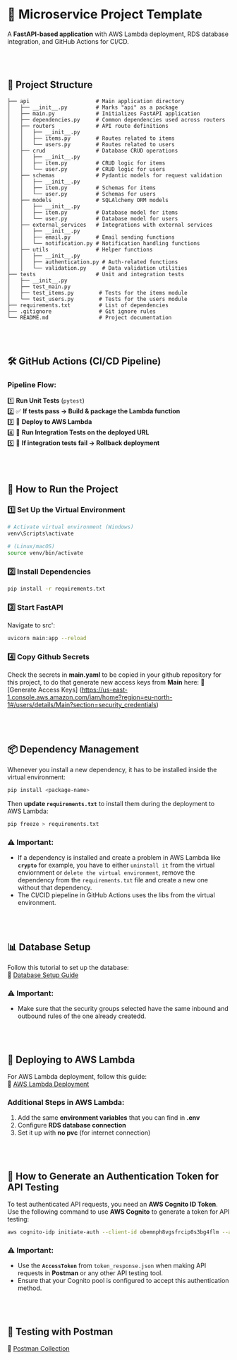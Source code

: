 # 🚀 Microservice Project Template

A **FastAPI-based application** with AWS Lambda deployment, RDS database integration, and GitHub Actions for CI/CD.

<br>
<br>

## 📂 Project Structure

```
├── api                     # Main application directory
│   ├── __init__.py         # Marks "api" as a package
│   ├── main.py             # Initializes FastAPI application
│   ├── dependencies.py     # Common dependencies used across routers
│   ├── routers             # API route definitions
│   │   ├── __init__.py
│   │   ├── items.py        # Routes related to items
│   │   └── users.py        # Routes related to users
│   ├── crud                # Database CRUD operations
│   │   ├── __init__.py
│   │   ├── item.py         # CRUD logic for items
│   │   └── user.py         # CRUD logic for users
│   ├── schemas             # Pydantic models for request validation
│   │   ├── __init__.py
│   │   ├── item.py         # Schemas for items
│   │   └── user.py         # Schemas for users
│   ├── models              # SQLAlchemy ORM models
│   │   ├── __init__.py
│   │   ├── item.py         # Database model for items
│   │   └── user.py         # Database model for users
│   ├── external_services   # Integrations with external services
│   │   ├── __init__.py
│   │   ├── email.py        # Email sending functions
│   │   └── notification.py # Notification handling functions
│   ├── utils               # Helper functions
│   │   ├── __init__.py
│   │   ├── authentication.py # Auth-related functions
│   │   └── validation.py     # Data validation utilities
├── tests                   # Unit and integration tests
│   ├── __init__.py
│   ├── test_main.py
│   ├── test_items.py        # Tests for the items module
│   └── test_users.py        # Tests for the users module
├── requirements.txt         # List of dependencies
├── .gitignore               # Git ignore rules
└── README.md                # Project documentation
```

<br>
<br>

## 🛠️ GitHub Actions (CI/CD Pipeline)

### Pipeline Flow:
1️⃣ **Run Unit Tests** (`pytest`)<br>
2️⃣ ✅ **If tests pass → Build & package the Lambda function** <br>
3️⃣ 🚀 **Deploy to AWS Lambda** <br>
4️⃣ 🔄 **Run Integration Tests on the deployed URL**<br>
5️⃣ 🚨 **If integration tests fail → Rollback deployment**<br>

<br>
<br>

## 📌 How to Run the Project

### 1️⃣ Set Up the Virtual Environment
```bash
# Activate virtual environment (Windows)
venv\Scripts\activate

# (Linux/macOS)
source venv/bin/activate
```

### 2️⃣ Install Dependencies
```bash
pip install -r requirements.txt
```

### 3️⃣ Start FastAPI
Navigate to src':

```bash
uvicorn main:app --reload
```

### 4️⃣ Copy Github Secrets
Check the secrets in **main.yaml** to be copied in your github repository for this project, to do that generate new access keys from **Main** here: 🔗 [Generate Access Keys] (https://us-east-1.console.aws.amazon.com/iam/home?region=eu-north-1#/users/details/Main?section=security_credentials)


<br>
<br>

## 📦 Dependency Management

Whenever you install a new dependency, it has to be installed inside the virtual environment:
```bash
pip install <package-name>
```
Then **update `requirements.txt`** to install them during the deployment to AWS Lambda:
```bash
pip freeze > requirements.txt
```

### ⚠️ **Important:**
- If a dependency is installed and create a problem in AWS Lambda like **`crypto`** for example, you have to either `uninstall it` from the virtual enviornment or `delete the virtual environment`, remove the dependency from the `requirements.txt` file and create a new one without that dependency.
- The CI/CID piepeline in GitHub Actions uses the libs from the virtual environment.

<br>
<br>

## 📊 Database Setup

Follow this tutorial to set up the database:  
🔗 [Database Setup Guide](https://www.youtube.com/watch?v=wqVyN2LAFDY)

### ⚠️ **Important:**
- Make sure that the security groups selected have the same inbound and outbound rules of the one already createdd.

<br>
<br>

## 🚀 Deploying to AWS Lambda

For AWS Lambda deployment, follow this guide:  
🔗 [AWS Lambda Deployment](https://www.youtube.com/watch?v=UauMQGqaxGo&t=823s)

### Additional Steps in AWS Lambda:
1. Add the same **environment variables** that you can find in **.env** 
2. Configure **RDS database connection** 
3. Set it up with **no pvc** (for internet connection)  

<br>
<br>

## 🔑 How to Generate an Authentication Token for API Testing

To test authenticated API requests, you need an **AWS Cognito ID Token**. Use the following command to use **AWS Cognito** to generate a token for API testing:

```bash
aws cognito-idp initiate-auth --client-id obemnph8vgsfrcip0s3bg4flm --auth-flow USER_PASSWORD_AUTH --auth-parameters USERNAME="70bcc95c-b0f1-70e3-5c17-ee40967d4051",PASSWORD="NewSecurePass123!" --region eu-north-1 --output json > token_response.json
```

### ⚠️ **Important:**
- Use the **`AccessToken`** from `token_response.json` when making API requests in **Postman** or any other API testing tool.
- Ensure that your Cognito pool is configured to accept this authentication method.

<br>
<br>


## 🔬 Testing with Postman

🔗 [Postman Collection](https://web.postman.co/workspace/My-Workspace~e4916e62-c107-4dd5-8724-e2f204dc267d/request/38129126-5750757c-3e17-45c0-8bbf-f03d6e6e748f)
